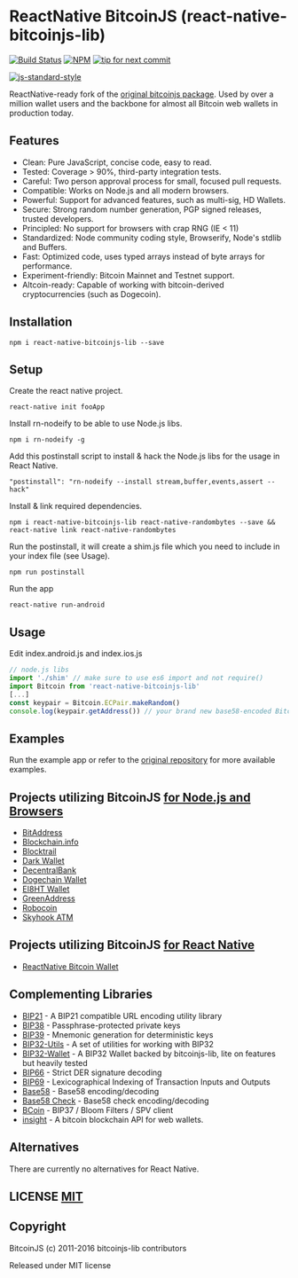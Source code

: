# ReactNative BitcoinJS (react-native-bitcoinjs-lib)

[![Build Status](https://travis-ci.org/bitcoinjs/bitcoinjs-lib.png?branch=master)](https://travis-ci.org/bitcoinjs/bitcoinjs-lib)
[![NPM](https://img.shields.io/npm/v/bitcoinjs-lib.svg)](https://www.npmjs.org/package/bitcoinjs-lib)
[![tip for next commit](https://tip4commit.com/projects/735.svg)](http://tip4commit.com/projects/735)

[![js-standard-style](https://cdn.rawgit.com/feross/standard/master/badge.svg)](https://github.com/feross/standard)


ReactNative-ready fork of the [original bitcoinjs package](https://github.com/bitcoinjs/bitcoinjs-lib).
Used by over a million wallet users and the backbone for almost all Bitcoin web wallets in production today.


## Features

- Clean: Pure JavaScript, concise code, easy to read.
- Tested: Coverage > 90%, third-party integration tests.
- Careful: Two person approval process for small, focused pull requests.
- Compatible: Works on Node.js and all modern browsers.
- Powerful: Support for advanced features, such as multi-sig, HD Wallets.
- Secure: Strong random number generation, PGP signed releases, trusted developers.
- Principled: No support for browsers with crap RNG (IE < 11)
- Standardized: Node community coding style, Browserify, Node's stdlib and Buffers.
- Fast: Optimized code, uses typed arrays instead of byte arrays for performance.
- Experiment-friendly: Bitcoin Mainnet and Testnet support.
- Altcoin-ready: Capable of working with bitcoin-derived cryptocurrencies (such as Dogecoin).

## Installation

`npm i react-native-bitcoinjs-lib --save`


## Setup

Create the react native project.

`react-native init fooApp`

Install rn-nodeify to be able to use Node.js libs.

`npm i rn-nodeify -g`

Add this postinstall script to install & hack the Node.js libs for the usage in React Native.

`"postinstall": "rn-nodeify --install stream,buffer,events,assert --hack"`

Install & link required dependencies.

`npm i react-native-bitcoinjs-lib react-native-randombytes --save && react-native link react-native-randombytes`

Run the postinstall, it will create a shim.js file which you need to include in your index file (see Usage).

`npm run postinstall`

Run the app

`react-native run-android`

## Usage

Edit index.android.js and index.ios.js

```javascript
// node.js libs
import './shim' // make sure to use es6 import and not require()
import Bitcoin from 'react-native-bitcoinjs-lib'
[...]
const keypair = Bitcoin.ECPair.makeRandom()
console.log(keypair.getAddress()) // your brand new base58-encoded Bitcoin address
```


## Examples

Run the example app or refer to the [original repository](https://github.com/bitcoinjs/bitcoinjs-lib#examples) for more available examples.


## Projects utilizing BitcoinJS [for Node.js and Browsers](https://github.com/bitcoinjs/bitcoinjs-lib)

- [BitAddress](https://www.bitaddress.org)
- [Blockchain.info](https://blockchain.info/wallet)
- [Blocktrail](https://www.blocktrail.com/)
- [Dark Wallet](https://www.darkwallet.is/)
- [DecentralBank](http://decentralbank.com/)
- [Dogechain Wallet](https://dogechain.info)
- [EI8HT Wallet](http://ei8.ht/)
- [GreenAddress](https://greenaddress.it)
- [Robocoin](https://wallet.robocoin.com)
- [Skyhook ATM](http://projectskyhook.com)

## Projects utilizing BitcoinJS [for React Native](https://github.com/nexustech-solutions/react-native-bitcoinjs-lib)

- [ReactNative Bitcoin Wallet](https://github.com/nexustech-solutions/react-native-bitcoin-wallet)

## Complementing Libraries

- [BIP21](https://github.com/bitcoinjs/bip21) - A BIP21 compatible URL encoding utility library
- [BIP38](https://github.com/bitcoinjs/bip38) - Passphrase-protected private keys
- [BIP39](https://github.com/bitcoinjs/bip39) - Mnemonic generation for deterministic keys
- [BIP32-Utils](https://github.com/bitcoinjs/bip32-utils) - A set of utilities for working with BIP32
- [BIP32-Wallet](https://github.com/bitcoinjs/bip32-wallet) - A BIP32 Wallet backed by bitcoinjs-lib, lite on features but heavily tested
- [BIP66](https://github.com/bitcoinjs/bip66) - Strict DER signature decoding
- [BIP69](https://github.com/bitcoinjs/bip69) - Lexicographical Indexing of Transaction Inputs and Outputs
- [Base58](https://github.com/cryptocoinjs/bs58) - Base58 encoding/decoding
- [Base58 Check](https://github.com/bitcoinjs/bs58check) - Base58 check encoding/decoding
- [BCoin](https://github.com/indutny/bcoin) - BIP37 / Bloom Filters / SPV client
- [insight](https://github.com/bitpay/insight) - A bitcoin blockchain API for web wallets.


## Alternatives

There are currently no alternatives for React Native.

## LICENSE [MIT](LICENSE)


## Copyright

BitcoinJS (c) 2011-2016 bitcoinjs-lib contributors

Released under MIT license

